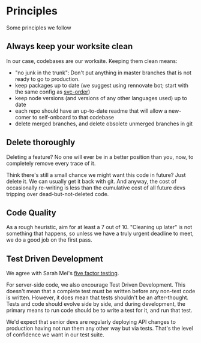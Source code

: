 # Principles

Some principles we follow

## Always keep your worksite clean

In our case, codebases are our worksite. Keeping them clean means:

- "no junk in the trunk": Don't put anything in master branches that is not ready to go to production.
- keep packages up to date (we suggest using rennovate bot; start with the same config as [svc-order](https://github.com/lux-group/svc-order/blob/master/renovate.json))
- keep node versions (and versions of any other languages used) up to date
- each repo should have an up-to-date readme that will allow a new-comer to self-onboard to that codebase
- delete merged branches, and delete obsolete unmerged branches in git

## Delete thoroughly

Deleting a feature? No one will ever be in a better position than you, now, to completely remove every trace of it.

Think there's still a small chance we might want this code in future? Just delete it. We can usually get it back with git.
And anyway, the cost of occasionally re-writing is less than the cumulative cost of all future devs tripping over dead-but-not-deleted code.

## Code Quality

As a rough heuristic, aim for at least a 7 out of 10. "Cleaning up later" is not something that happens, so unless we have a truly urgent deadline to meet,
we do a good job on the first pass.

## Test Driven Development

We agree with Sarah Mei's [five factor testing](https://madeintandem.com/blog/five-factor-testing/).

For server-side code, we also encourage Test Driven Development. This doesn't mean that a complete test must be written before any non-test code is written.
However, it does mean that tests shouldn't be an after-thought. Tests and code should evolve side by side, and during development, the primary means 
to run code should be to write a test for it, and run that test.

We'd expect that senior devs are regularly deploying API changes to production having not run them any other way but via tests.
That's the level of confidence we want in our test suite.
